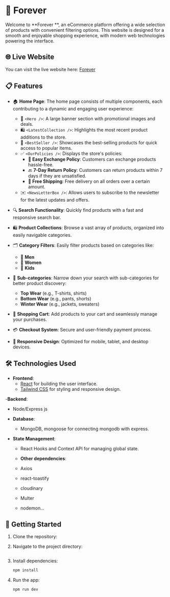 # 🛒 Forever 

Welcome to **Forever **, an eCommerce platform offering a wide selection of products with convenient filtering options. This website is designed for a smooth and enjoyable shopping experience, with modern web technologies powering the interface.

## 🌐 Live Website

You can visit the live website here: [Forever ](https://forever-ecom.netlify.app/)

## 📋 Features

- 🏠 **Home Page**: The home page consists of multiple components, each contributing to a dynamic and engaging user experience:
  - 🎉 `<Hero />`: A large banner section with promotional images and deals.
  - 🛍️ `<LatestCollection />`: Highlights the most recent product additions to the store.
  - 🌟 `<BestSeller />`: Showcases the best-selling products for quick access to popular items.
  - ✅ `<OurPolicies />`: Displays the store's policies:
    - 🔄 **Easy Exchange Policy**: Customers can exchange products hassle-free.
    - 🔙 **7-Day Return Policy**: Customers can return products within 7 days if they are unsatisfied.
    - 🚚 **Free Shipping**: Free delivery on all orders over a certain amount.
  - ✉️ `<NewsLetterBox />`: Allows users to subscribe to the newsletter for the latest updates and offers.

- 🔍 **Search Functionality**: Quickly find products with a fast and responsive search bar.
- 🛍️ **Product Collections**: Browse a vast array of products, organized into easily navigable categories.
- 🗂️ **Category Filters**: Easily filter products based on categories like:
  - 👔 **Men**
  - 👗 **Women**
  - 👶 **Kids**
- 👕 **Sub-categories**: Narrow down your search with sub-categories for better product discovery:
  - **Top Wear** (e.g., T-shirts, shirts)
  - **Bottom Wear** (e.g., pants, shorts)
  - **Winter Wear** (e.g., jackets, sweaters)
- 🛒 **Shopping Cart**: Add products to your cart and seamlessly manage your purchases.
- 💳 **Checkout System**: Secure and user-friendly payment process.
- 📱 **Responsive Design**: Optimized for mobile, tablet, and desktop devices.

## 🛠️ Technologies Used

- **Frontend**:
  - [React](https://reactjs.org/) for building the user interface.
  - [Tailwind CSS](https://tailwindcss.com/) for styling and responsive design.

-**Backend**:
  -  Node/Express js

- **Database**:
  - MongoDB, mongoose for connecting mongodb with express.

- **State Management**:
  - React Hooks and Context API for managing global state.

  - **Other dependencies**:
  - Axios
  - react-toastify
  - cloudinary
  - Multer
  - nodemon...
  



## 🚀 Getting Started

1. Clone the repository:

2. Navigate to the project directory:
    ```bash

3. Install dependencies:
    ```bash
    npm install
    ```
4. Run the app:
    ```bash
    npm run dev
    ```

